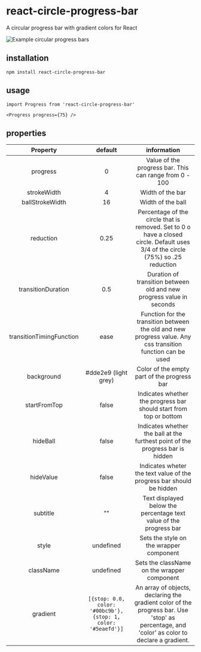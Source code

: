 # react-circle-progress-bar
A circular progress bar with gradient colors for React

![Example circular progress bars](/examples.png)

## installation

`npm install react-circle-progress-bar`

## usage

```
import Progress from 'react-circle-progress-bar'

<Progress progress={75} />
```

## properties

| Property | default  | information  |
| :---:   | :-: | :-: |
| progress | 0 | Value of the progress bar. This can range from 0 - 100 |
| strokeWidth | 4 | Width of the bar |
| ballStrokeWidth | 16 | Width of the ball |
| reduction | 0.25 | Percentage of the circle that is removed. Set to 0 o have a closed circle. Default uses 3/4 of the circle (75%) so .25 reduction |
| transitionDuration | 0.5 | Duration of transition between old and new progress value in seconds|
| transitionTimingFunction | ease | Function for the transition between the old and new progress value. Any css transition function can be used |
| background | #dde2e9 (light grey) | Color of the empty part of the progress bar |
| startFromTop | false | Indicates whether the progress bar should start from top or bottom |
| hideBall | false | Indicates whether the ball at the furthest point of the progress bar is hidden |
| hideValue | false | Indicates wheter the text value of the progress bar should be hidden |
| subtitle | "" | Text displayed below the percentage text value of the progress bar |
| style | undefined | Sets the style on the wrapper component |
| className | undefined | Sets the className on the wrapper component |
| gradient | `[{stop: 0.0, color: '#00bc9b'}, {stop: 1, color: '#5eaefd'}]` | An array of objects, declaring the gradient color of the progress bar. Use 'stop' as percentage, and 'color' as color to declare a gradient. |

